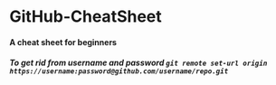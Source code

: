 # GitHub-CheatSheet
#### A cheat sheet for beginners 
##### To get rid from username and password `git remote set-url origin https://username:password@github.com/username/repo.git`

